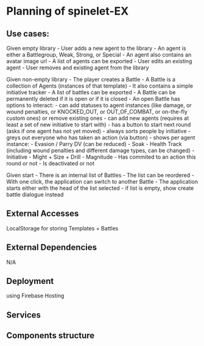 

# Planning of spinelet-EX

## Use cases:

Given empty library
    - User adds a new agent to the library
        - An agent is either a Battlegroup, Weak, Strong, or Special
        - An agent also contains an avatar image url
        - A list of agents can be exported
    - User edits an existing agent
    - User removes and existing agent from the library

Given non-empty library
    - The player creates a Battle
        - A Battle is a collection of Agents (instances of that template)
        - It also contains a simple initiative tracker
        - A list of battles can be exported
    - A Battle can be permanently deleted if it is open or if it is closed
    - An open Battle has options to interact:
        - can add statuses to agent instances (like damage, or wound penalties, or KNOCKED_OUT, or OUT_OF_COMBAT, or on-the-fly custom ones) or remove existing ones
        - can add new agents (requires at least a set of new initiative to start with)
        - has a button to start next round (asks if one agent has not yet moved)
        - always sorts people by initiative
        - greys out everyone who has taken an action (via button)
    - shows per agent instance:
        - Evasion / Parry DV (can be reduced)
        - Soak
        - Health Track (including wound penalties and different damage types, can be changed)
        - Initiative
        - Might + Size + Drill
        - Magnitude
        - Has commited to an action this round or not
        - Is deactivated or not



Given start
    - There is an internal list of Battles
    - The list can be reordered
    - With one click, the application can switch to another Battle
    - The application starts either with the head of the list selected
        - if list is empty, show create battle dialogue instead




## External Accesses
LocalStorage for storing Templates + Battles


## External Dependencies
N/A

## Deployment
using Firebase Hosting


## Services


## Components structure

